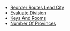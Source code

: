 * [Reorder Routes Lead City](./md/reorder_routes_lead_city.md)
* [Evaluate Division](./md/evaluate_division.md)
* [Keys And Rooms](./md/keys_and_rooms.md)
* [Number Of Provinces](./md/number_of_provinces.md)
